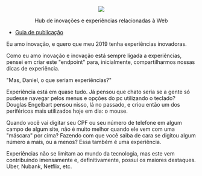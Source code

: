 <p align="center">
  <img src="https://i.imgur.com/qNNH4Nf.png"/>
</p>

<p align="center">Hub de inovações e experiências relacionadas à Web</p>


- [Guia de publicação](https://github.com/xphub/forum/issues/2)

Eu amo inovação, e quero que meu 2019 tenha experiências inovadoras.

Como eu amo inovação e inovação está sempre ligada a experiências, pensei em criar este "endpoint" para, inicialmente, compartilharmos nossas dicas de experiência.

"Mas, Daniel, o que seriam experiências?"

Experiência está em quase tudo. Já pensou que chato seria se a gente só pudesse navegar pelos menus e opções do pc utilizando o teclado? Douglas Engelbart pensou nisso, lá no passado, e criou então um dos periféricos mais utilizados hoje em dia: o mouse.

Quando você vai digitar seu CPF ou seu número de telefone em algum campo de algum site, não é muito melhor quando ele vem com uma "máscara" por cima? Fazendo com que você saiba de cara se digitou algum número a mais, ou a menos? Essa também é uma experiência.

Experiências não se limitam ao mundo da tecnologia, mas este vem contribuindo imensamente e, definitivamente, possui os maiores destaques. Uber, Nubank, Netflix, etc.
